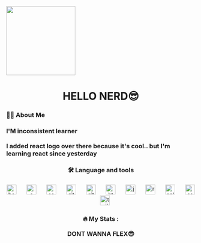 <img align="center" height="184" src="https://media.giphy.com/media/v1.Y2lkPTc5MGI3NjExMXNkbnp2bWdxajlndWtnMWtqMGx6MTd5c3p6cWt6Z3RhdmQyNno1YiZlcD12MV9pbnRlcm5hbF9naWZfYnlfaWQmY3Q9Zw/kyRal0h9R4TXq9mOWK/giphy.gif"  />

###

<h1 align="center">HELLO NERD😎</h1>

###

<h3 align="left">👩‍💻  About Me</h3>

###

<h3 align="left">I'M inconsistent learner<br><br>I added react logo over there because it's cool.. but I'm learning react since yesterday</h3>

###

<h3 align="center">🛠 Language and tools</h3>

###

<div align="center">
  <img src="https://cdn.jsdelivr.net/gh/devicons/devicon/icons/bootstrap/bootstrap-original.svg" height="26" alt="bootstrap logo"  />
  <img width="19" />
  <img src="https://cdn.jsdelivr.net/gh/devicons/devicon/icons/c/c-original.svg" height="26" alt="c logo"  />
  <img width="19" />
  <img src="https://cdn.jsdelivr.net/gh/devicons/devicon/icons/canva/canva-original.svg" height="26" alt="canva logo"  />
  <img width="19" />
  <img src="https://cdn.jsdelivr.net/gh/devicons/devicon/icons/git/git-original.svg" height="26" alt="git logo"  />
  <img width="19" />
  <img src="https://cdn.jsdelivr.net/gh/devicons/devicon/icons/github/github-original.svg" height="26" alt="github logo"  />
  <img width="19" />
  <img src="https://cdn.jsdelivr.net/gh/devicons/devicon/icons/html5/html5-original.svg" height="26" alt="html5 logo"  />
  <img width="19" />
  <img src="https://cdn.jsdelivr.net/gh/devicons/devicon/icons/javascript/javascript-original.svg" height="26" alt="javascript logo"  />
  <img width="19" />
  <img src="https://cdn.jsdelivr.net/gh/devicons/devicon/icons/react/react-original.svg" height="26" alt="react logo"  />
  <img width="19" />
  <img src="https://cdn.jsdelivr.net/gh/devicons/devicon/icons/cplusplus/cplusplus-original.svg" height="26" alt="cplusplus logo"  />
  <img width="19" />
  <img src="https://cdn.jsdelivr.net/gh/devicons/devicon/icons/css3/css3-original.svg" height="26" alt="css3 logo"  />
  <img width="19" />
  <img src="https://cdn.jsdelivr.net/gh/devicons/devicon/icons/tailwindcss/tailwindcss-original-wordmark.svg" height="26" alt="tailwindcss logo"  />
</div>

###

<h3 align="center">🔥   My Stats :<br><br>DONT WANNA FLEX😎</h3>

###



###
